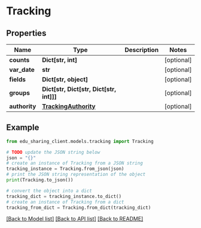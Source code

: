 # Tracking


## Properties

Name | Type | Description | Notes
------------ | ------------- | ------------- | -------------
**counts** | **Dict[str, int]** |  | [optional] 
**var_date** | **str** |  | [optional] 
**fields** | **Dict[str, object]** |  | [optional] 
**groups** | **Dict[str, Dict[str, Dict[str, int]]]** |  | [optional] 
**authority** | [**TrackingAuthority**](TrackingAuthority.md) |  | [optional] 

## Example

```python
from edu_sharing_client.models.tracking import Tracking

# TODO update the JSON string below
json = "{}"
# create an instance of Tracking from a JSON string
tracking_instance = Tracking.from_json(json)
# print the JSON string representation of the object
print(Tracking.to_json())

# convert the object into a dict
tracking_dict = tracking_instance.to_dict()
# create an instance of Tracking from a dict
tracking_from_dict = Tracking.from_dict(tracking_dict)
```
[[Back to Model list]](../README.md#documentation-for-models) [[Back to API list]](../README.md#documentation-for-api-endpoints) [[Back to README]](../README.md)


